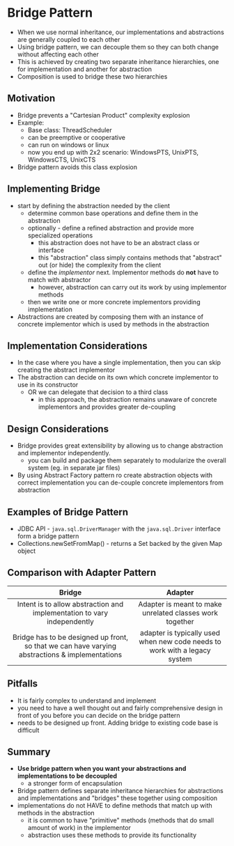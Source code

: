 # Bridge Pattern
* When we use normal inheritance, our implementations and abstractions are generally coupled to each other
* Using bridge pattern, we can decouple them so they can both change without affecting each other
* This is achieved by creating two separate inheritance hierarchies, one for implementation and another for abstraction
* Composition is used to bridge these two hierarchies

## Motivation
* Bridge prevents a "Cartesian Product" complexity explosion
* Example:
    * Base class: ThreadScheduler
    * can be preemptive or cooperative
    * can run on windows or linux
    * now you end up with 2x2 scenario: WindowsPTS, UnixPTS, WindowsCTS, UnixCTS
* Bridge pattern avoids this class explosion
    

## Implementing Bridge
* start by defining the abstraction needed by the client
    * determine common base operations and define them in the abstraction
    * optionally - define a refined abstraction and provide more specialized operations
        * this abstraction does not have to be an abstract class or interface
        * this "abstraction" class simply contains methods that "abstract" out (or hide) the complexity from the client
    * define the *implementor* next. Implementor methods do **not** have to match with abstractor
        * however, abstraction can carry out its work by using implementor methods
    * then we write one or more concrete implementors providing implementation
* Abstractions are created by composing them with an instance of concrete implementor which is used by methods in
the abstraction

## Implementation Considerations
* In the case where you have a single implementation, then you can skip creating the abstract implementor
* The abstraction can decide on its own which concrete implementor to use in its constructor
    * OR we can delegate that decision to a third class
        * in this approach, the abstraction remains unaware of concrete implementors and provides greater de-coupling

## Design Considerations
* Bridge provides great extensibility by allowing us to change abstraction and implementor independently.
    * you can build and package them separately to modularize the overall system (eg. in separate jar files)
* By using Abstract Factory pattern ro create abstraction objects with correct implementation you can de-couple
concrete implementors from abstraction

## Examples of Bridge Pattern
* JDBC API - ```java.sql.DriverManager``` with the ```java.sql.Driver``` interface form a bridge pattern
* Collections.newSetFromMap() - returns a Set backed by the given Map object    

## Comparison with Adapter Pattern
Bridge | Adapter
:---:|:---:
Intent is to allow abstraction and implementation to vary independently | Adapter is meant to make unrelated classes work together
Bridge has to be designed up front, so that we can have varying abstractions & implementations | adapter is typically used when new code needs to work with a legacy system

## Pitfalls
* It is fairly complex to understand and implement
* you need to have a well thought out and fairly comprehensive design in front of you before you can decide on the bridge pattern
* needs to be designed up front. Adding bridge to existing code base is difficult

## Summary
* **Use bridge pattern when you want your abstractions and implementations to be decoupled**
    * a stronger form of encapsulation
* Bridge pattern defines separate inheritance hierarchies for abstractions and implementations and "bridges" these 
together using composition
* implementations do not HAVE to define methods that match up with methods in the abstraction
    * it is common to have "primitive" methods (methods that do small amount of work) in the implementor
    * abstraction uses these methods to provide its functionality
    